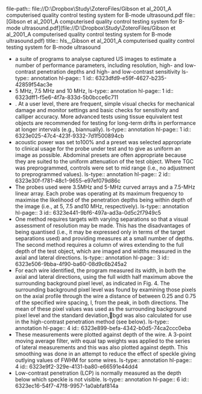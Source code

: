 file-path:: file://D:\Dropbox\Study\ZoteroFiles/Gibson et al_2001_A computerised quality control testing system for B-mode ultrasound.pdf
file:: [Gibson et al_2001_A computerised quality control testing system for B-mode ultrasound.pdf](file://D:\Dropbox\Study\ZoteroFiles/Gibson et al_2001_A computerised quality control testing system for B-mode ultrasound.pdf)
title:: hls__Gibson et al_2001_A computerised quality control testing system for B-mode ultrasound

- a suite of programs to analyse captured US images to estimate a number of performance parameters, including resolution, high- and low-contrast penetration depths and high- and low-contrast sensitivity
  ls-type:: annotation
  hl-page:: 1
  id:: 6323dfd9-e59f-4627-b235-42859f54ac3e
- 5 MHz, 7.5 MHz and 10 MHz,
  ls-type:: annotation
  hl-page:: 1
  id:: 6323dff1-f5e6-4f7a-833d-5b0bcce6c711
- . At a user level, there are frequent, simple visual checks for mechanical damage and monitor settings and basic checks for sensitivity and calliper accuracy. More advanced tests using tissue equivalent test objects are recommended for testing for long-term drifts in performance at longer intervals (e.g., biannually).
  ls-type:: annotation
  hl-page:: 1
  id:: 6323e025-47c4-423f-9332-7d1f500894cb
- acoustic power was set to100% and a preset was selected appropriate to clinical usage for the probe under test and to give as uniform an image as possible. Abdominal presets are often appropriate because they are suited to the uniform attenuation of the test object. Where TGC was preprogrammed, controls were set to mid range (i.e., no adjustment to preprogrammed values). 
  ls-type:: annotation
  hl-page:: 2
  id:: 6323e30f-f781-48c1-9655-e97ef079d86c
- The probes used were 3.5MHz and 5-MHz curved arrays and a 7.5-MHz linear array. Each probe was operating at its maximum frequency to maximise the likelihood of the penetration depths being within depth of the image (i.e., at 5, 7.5 and10 MHz, respectively).
  ls-type:: annotation
  hl-page:: 3
  id:: 6323e441-9bf6-497a-ad3a-0d5c2f7949c5
- One method requires targets with varying separations so that a visual assessment of resolution may be made. This has the disadvantages of being quantised (i.e., it may be expressed only in terms of the target separations used) and providing measures at a small number of depths. The second method requires a column of wires extending to the full depth of the test object, which are imaged and widths measured in the axial and lateral directions.
  ls-type:: annotation
  hl-page:: 3
  id:: 6323e506-9bba-4f90-ba60-08d9c6b245a2
- For each wire identified, the program measured its width, in both the axial and lateral directions, using the full width half maximum above the surrounding background pixel level, as indicated in Fig. 4. The surrounding background pixel level was found by examining those pixels on the axial profile through the wire a distance of between 0.25 and 0.75 of the specified wire spacing, l, from the peak, in both directions. The mean of these pixel values was used as the surrounding background pixel level and the standard deviation,bgd was also calculated for use in the high-contrast penetration method (see below).
  ls-type:: annotation
  hl-page:: 4
  id:: 6323e899-befa-4342-b0d5-74ca2ccc0eba
- These measurements were plotted against depth of the wire. A 3-point moving average filter, with equal tap weights was applied to the series of lateral measurements and this was also plotted against depth. This smoothing was done in an attempt to reduce the effect of speckle giving outlying values of FWHM for some wires.
  ls-type:: annotation
  hl-page:: 4
  id:: 6323e9f2-329e-4131-ba80-e66591e44dd4
- Low-contrast penetration (LCP) is normally measured as the depth below which speckle is not visible. 
  ls-type:: annotation
  hl-page:: 6
  id:: 6323ec16-54f7-47f8-9957-1a0abfaf814a